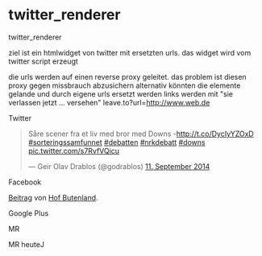 twitter_renderer
================

twitter_renderer

ziel ist ein htmlwidget von twitter mit ersetzten urls.
das widget wird vom twitter script erzeugt

die urls werden auf einen reverse proxy geleitet.
das problem ist diesen proxy gegen missbrauch abzusichern
alternativ könnten die elemente gelande und durch eigene urls ersetzt werden
links werden mit "sie verlassen jetzt ... versehen" leave.to?url=http://www.web.de

Twitter
<blockquote class="twitter-tweet" lang="de"><p>Såre scener fra et liv med bror med Downs -<a href="http://t.co/DycIyYZOxD">http://t.co/DycIyYZOxD</a> <a href="https://twitter.com/hashtag/sorteringssamfunnet?src=hash">#sorteringssamfunnet</a> <a href="https://twitter.com/hashtag/debatten?src=hash">#debatten</a> <a href="https://twitter.com/hashtag/nrkdebatt?src=hash">#nrkdebatt</a> <a href="https://twitter.com/hashtag/downs?src=hash">#downs</a> <a href="http://t.co/s7RvfVQicu">pic.twitter.com/s7RvfVQicu</a></p>&mdash; Geir Olav Drablos (@godrablos) <a href="https://twitter.com/godrablos/status/510143515758964736">11. September 2014</a></blockquote>
<script async src="//platform.twitter.com/widgets.js" charset="utf-8"></script>

Facebook
<div id="fb-root"></div> <script>(function(d, s, id) { var js, fjs = d.getElementsByTagName(s)[0]; if (d.getElementById(id)) return; js = d.createElement(s); js.id = id; js.src = "//connect.facebook.net/de_DE/all.js#xfbml=1"; fjs.parentNode.insertBefore(js, fjs); }(document, 'script', 'facebook-jssdk'));</script>
<div class="fb-post" data-href="https://www.facebook.com/HofButenland/posts/728570373847553" data-width="466"><div class="fb-xfbml-parse-ignore"><a href="https://www.facebook.com/HofButenland/posts/728570373847553">Beitrag</a> von <a href="https://www.facebook.com/HofButenland">Hof Butenland</a>.</div></div>


Google Plus
<!-- Place this tag in your head or just before your close body tag. -->
<script type="text/javascript" src="https://apis.google.com/js/plusone.js"></script>
<!-- Place this tag where you want the widget to render. -->
<div class="g-post" data-href="https://plus.google.com/102860501900098846931/posts/BTZNZjjjTZC"></div>
<!-- <div class="g-post" data-href="https://plus.google.com/102860501900098846931/posts/Qnfx7ECzooW"></div> -->

MR
<script>!function(a,b,c,d,e,f,g,h,i,j,k){h=a[d]=a[d]||{},h.ui=h.ui||[],i=a[e]=a[e]||{},i[f]||(j=b.getElementsByTagName(c)[0],k=b.createElement(c),k.src="//platform.massrelevance.com/js/massrel.js",j.parentNode.insertBefore(k,j),i[f]=function(){h.ui.push([].slice.call(arguments))}),i[f]("load",{el:b.getElementById(g)})}(window,document,"script","massrel","spredfast","exp","mr-space_heute_de");</script>

MR heuteJ
<div class="mr-space" id="mr-space_heutejournal_team" data-space-id="zdf/heutejournal_team" style="min-height: 500px;"></div>
<script>!function(a,b,c,d,e,f,g,h,i,j,k){h=a[d]=a[d]||{},h.ui=h.ui||[],i=a[e]=a[e]||{},i[f]||(j=b.getElementsByTagName(c)[0],k=b.createElement(c),k.src="//platform.massrelevance.com/js/massrel.js",j.parentNode.insertBefore(k,j),i[f]=function(){h.ui.push([].slice.call(arguments))}),i[f]("load",{el:b.getElementById(g)})}(window,document,"script","massrel","spredfast","exp","mr-space_heutejournal_team");</script>

<div class="mr-space" id="mr-space_heutejournal_team" data-space-id="zdf/heutejournal_team" style="height: 100%;"></div>
<script>!function(a,b,c,d,e,f,g,h,i,j,k){h=a[d]=a[d]||{},h.ui=h.ui||[],i=a[e]=a[e]||{},i[f]||(j=b.getElementsByTagName(c)[0],k=b.createElement(c),k.src="//platform.massrelevance.com/js/massrel.js",j.parentNode.insertBefore(k,j),i[f]=function(){h.ui.push([].slice.call(arguments))}),i[f]("load",{el:b.getElementById(g)})}(window,document,"script","massrel","spredfast","exp","mr-space_heutejournal_team");</script>


Vimdeo
<iframe src="//player.vimeo.com/video/57974967" width="500" height="281" frameborder="0" webkitallowfullscreen mozallowfullscreen allowfullscreen></iframe>

YT
<iframe width="560" height="315" src="//www.youtube.com/embed/UDAXuWANp5c" frameborder="0" allowfullscreen></iframe>



NEO
http://cm2-prod-pre.zdf.de/ZDFpreview/zdfportal/blob/36041990/5/data.png
http://zdf.massrel.io/neo-magazin-royale/
<div class="mr-space" id="mr-space_neo-magazin-royale" data-space-id="zdf/neo-magazin-royale" style="min-height: 1080px;"></div>
<script>!function(a,b,c,d,e,f,g,h,i,j,k){h=a[d]=a[d]||{},h.ui=h.ui||[],i=a[e]=a[e]||{},i[f]||(j=b.getElementsByTagName(c)[0],k=b.createElement(c),k.src="//platform.massrelevance.com/js/massrel.js",j.parentNode.insertBefore(k,j),i[f]=function(){h.ui.push([].slice.call(arguments))}),i[f]("load",{el:b.getElementById(g)})}(window,document,"script","massrel","spredfast","exp","mr-space_neo-magazin-royale");</script>


berlindirekt
<iframe src="http://zdf.massrel.io/berlin-direkt" width="364px" height="410px" frameborder="0" scrolling="auto" marginheight="0px" marginwidth="0px" allowfullscreen></iframe>

<div class="mr-space" id="mr-space_berlin-direkt" data-space-id="zdf/berlin-direkt" style="min-height: 410px;"></div>
<script>!function(a,b,c,d,e,f,g,h,i,j,k){h=a[d]=a[d]||{},h.ui=h.ui||[],i=a[e]=a[e]||{},i[f]||(j=b.getElementsByTagName(c)[0],k=b.createElement(c),k.src="//platform.massrelevance.com/js/massrel.js",j.parentNode.insertBefore(k,j),i[f]=function(){h.ui.push([].slice.call(arguments))}),i[f]("load",{el:b.getElementById(g)})}(window,document,"script","massrel","spredfast","exp","mr-space_berlin-direkt");</script>


CL_mobil
<div class="mr-space" id="mr-space_cl_final_mobil" data-space-id="zdf/cl_final_mobil" style="min-height: 800px;"></div>
<script>!function(a,b,c,d,e,f,g,h,i,j,k){h=a[d]=a[d]||{},h.ui=h.ui||[],i=a[e]=a[e]||{},i[f]||(j=b.getElementsByTagName(c)[0],k=b.createElement(c),k.src="//platform.massrelevance.com/js/massrel.js",j.parentNode.insertBefore(k,j),i[f]=function(){h.ui.push([].slice.call(arguments))}),i[f]("load",{el:b.getElementById(g)})}(window,document,"script","massrel","spredfast","exp","mr-space_cl_final_mobil");</script>

CL_sport_start
<div class="mr-space" id="mr-space_cl_final" data-space-id="zdf/cl_final" style="min-height: 500px;"></div>
<script>!function(a,b,c,d,e,f,g,h,i,j,k){h=a[d]=a[d]||{},h.ui=h.ui||[],i=a[e]=a[e]||{},i[f]||(j=b.getElementsByTagName(c)[0],k=b.createElement(c),k.src="//platform.massrelevance.com/js/massrel.js",j.parentNode.insertBefore(k,j),i[f]=function(){h.ui.push([].slice.call(arguments))}),i[f]("load",{el:b.getElementById(g)})}(window,document,"script","massrel","spredfast","exp","mr-space_cl_final");</script>


HeutePLus
<div class="mr-space" id="mr-space_tweets-heuteplus" data-space-id="zdf/tweets-heuteplus" style="min-height: 500px;"></div>
<script>!function(a,b,c,d,e,f,g,h,i,j,k){h=a[d]=a[d]||{},h.ui=h.ui||[],i=a[e]=a[e]||{},i[f]||(j=b.getElementsByTagName(c)[0],k=b.createElement(c),k.src="//platform.massrelevance.com/js/massrel.js",j.parentNode.insertBefore(k,j),i[f]=function(){h.ui.push([].slice.call(arguments))}),i[f]("load",{el:b.getElementById(g)})}(window,document,"script","massrel","spredfast","exp","mr-space_tweets-heuteplus");</script>



##Live

NEO
4695a46e2d3fb6579ed3587c6d6882b61ded2e64
http://www.zdf.de/neo-magazin-mit-jan-boehmermann/neo-magazin-fanmeile-36922968.html
Neu: 5be2823d16c86d455dff7e7b8c4b58c8b08e3d80

Berlin Direkt
acb994a5f28413c296c551a3d8ba0023e3742a2e
http://www.zdf.de/berlin-direkt/twittern-sie-berlin-direkt-die-meinung-21765160.html

Heute+
e2728800d782491dee6623f8011761e7c520cc55
http://www.zdf.de/heute-plus/heute-plus-5989324.html


CL_mobil
d61a424a8989ac9381753b99a76fc97cbb50b343

CL_sport
b02e9d27fa3e3afc02fce5d6a1ddc204b2b5d1de

var ids = ["4695a46e2d3fb6579ed3587c6d6882b61ded2e64","acb994a5f28413c296c551a3d8ba0023e3742a2e","e2728800d782491dee6623f8011761e7c520cc55"]
ids.indexOf(doc._id)

Sync
curl -X POST -H "Content-Type: application/json" -d '{"source":"http://wmaiz-v-sofa02.dbc.zdf.de:5984/twr", 
"target":"http://wmaiz-v-sofa01.dbc.zdf.de:5984/twr", "doc_ids":["d61a424a8989ac9381753b99a76fc97cbb50b343"] }' http://wmaiz-v-sofa01.dbc.zdf.de:5984/_replicate

24734482
25441046


TODO
css erstellen Done

Im Picker alten eintrag auswählbar machen ohne identischen quelltext einfügen zu müssen Done
Recent ID/Name Vie/Liste erstellen Done

auto refresh screenshot
	id bleibt ntürlich gleich, es wird nur der anhang geändert
	bei neuem content ID neue ID. änderungen immer über picker


Bearbeiten einer alten ID über den picker ermöglichen. Rejected


Langfristig Renderer komplett trennen.
	Im Picker wird ein Auftrag erzeugt und in DB gespeichert.
	Der Renderer überwacht den Changes Feed/listViewOpen und rendert nach einander.
	Der P12 Script im HTML Embeddcode muss generisch sein, da beim Speichern die Anzahl der Bilder nicht fest steht.
	Nachteil keine Vorschau oder 2 wege (mit und ohne vorschau implementieren)
	Oder nicht so weit treiben und im Picker auf ChangesFeed warten und dann Vorschau anzeigen.


Live schalten Funktion
	auf sofa02 ausgewählte (aktivierte) Elemente auf sofa01 synchronisieren. picker auf sofa01 so aufbauen das er den auf sofa02 nutzt
	auf 01 im prinzip alles ausbauen. live und dev arbeiten(rendern) auf 02. dafür unterschiedliche design docs benutzen. 
	dev auf merlin umziehen.

####
render auftrag speichern damit er für url=int oder url=live gerendert werden kann. 
speichern wärend render deaktivieren

renderauftrag abspeichern mit feld für targets=c1/c2
dienst auf c2 prüft auf renderaufträge und erzeugt einmal bilder und für jedes ziel css/html/js dateien.

####


ziel:
 neue funktionen live verfügbar machen
 alte inhalte müssen erreichbar bleiben. (alte docs auf sofa01)
 entwicklungsfähigkeit muss bleiben

 sofa1 spielt weiter aus
 picker auf sofa02 umleiten. 02 rendert und synct auf 01
 
 live und testing als desiogn doc einsetzen


Ablauf:
Vor die Pickerschnittstelle:
	Live stelle Button: doc.status = "live", replicate mit filter auf 01
	Zurückziehen:		doc.status = "depub", doc auf 01 löschen
	playouturl ändern


curl -X DELETE http://s2:5984/twr/f4a7e6e2567107a950d86d74af9eea8b41904090?rev=9-c02092f2442ebdff4d7cd7e0973ce8ac

curl -X POST -H "Content-Type: application/json" -d '{"source":"http://s2:5984/twr", "target":"http://s2:5984/twr2", "doc_ids":["f4a7e6e2567107a950d86d74af9eea8b41904090"], "filter":"tweetrenderdb/livefilter", "query_params": {"status":"live"} }' http://s2:5984/_replicate




Flow
====

applogic 	on "applogic.renderImageRequest" 		-> applogic  	emit "datastore.getDocRequest"

datastore 	on "datastore.getDocRequest"			-> datastore 	emit "datastore.docFound"
													-> datastore 	emit "datastore.newDocCreated"

datastore	on "datastore.docFound"					-> datastore 	emit "applogic.CodeComplete"



applogic 	on "datastore.newDocCreated"			-> datastore 	emit "datastore.saveScriptRequest"

datastore 	on "datastore.saveScriptRequest"		-> datastore 	emit "datastore.saveOrigEmbedCodeRequest"

datastore	on "datastore.saveOrigEmbedCodeRequest" -> datastore 	emit "datastore.saveHtmlRequest"

datastore	on "datastore.saveHtmlRequest"			-> datastore 	emit "datastore.saveXmlRequest"

datastore	on "datastore.saveXmlRequest"			-> datastore 	emit "datastore.saveScriptCompleted"


applogic	on "datastore.saveScriptCompleted"		-> applogic 	emit "applogic.renderImageCompleted"


applogic 	on "applogic.renderImageCompleted"		-> datastore 	emit "datastore.saveImageRequest"

datastore	on "datastore.saveImageRequest"			-> datastore 	emit "datastore.saveImageCompleted"

applogic	on "datastore.saveImageCompleted"		-> applogic 	emit "applogic.CodeComplete"


app 		on "applogic.CodeComplete"				-> socket 		emit "CodeComplete"

